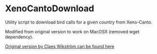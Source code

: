 XenoCantoDownload
=================

Utility script to download bird calls for a given country from Xeno-Canto.

Modified from original version to work on MacOSX (removed wget dependency).


[Original version by Claes Wikström can be found here](http://www.hyber.org/blandat/xeno-canto-extract-country.sh)


